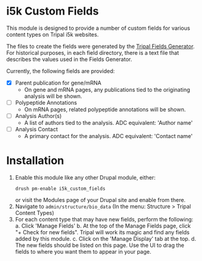 # i5k Custom Fields

This module is designed to provide a number of custom fields for various content types on Tripal i5k websites.

The files to create the fields were generated by the [Tripal Fields Generator](https://github.com/tripal/fields_generator). For historical purposes, in each field directory, there is a text file that describes the values used in the Fields Generator.

Currently, the following fields are provided:
 - [x] Parent publication for gene/mRNA
   - On gene and mRNA pages, any publications tied to the originating analysis will be shown.
 - [ ] Polypeptide Annotations
   - On mRNA pages, related polypeptide annotations will be shown.
 - [ ] Analysis Author(s)
   - A list of authors tied to the analysis. ADC equivalent: 'Author name'
 - [ ] Analysis Contact
   - A primary contact for the analysis. ADC equivalent: 'Contact name'

# Installation
1. Enable this module like any other Drupal module, either:
    ```shell
    drush pm-enable i5k_custom_fields
    ```
    or visit the Modules page of your Drupal site and enable from there.
2. Navigate to `admin/structure/bio_data` (In the menu: Structure > Tripal Content Types)
3. For each content type that may have new fields, perform the following:
    a. Click 'Manage Fields'
    b. At the top of the Manage Fields page, click "+ Check for new fields". Tripal will work its magic and find any fields added by this module.
    c. Click on the 'Manage Display' tab at the top.
    d. The new fields should be listed on this page. Use the UI to drag the fields to where you want them to appear in your page.